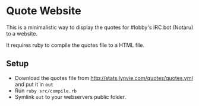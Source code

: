 # Quote Website

This is a minimalistic way to display the quotes for #lobby's IRC bot (Notaru) to a website.

It requires ruby to compile the quotes file to a HTML file.

## Setup

- Download the quotes file from http://stats.lynvie.com/quotes/quotes.yml and put it in `out`
- Run `ruby src/compile.rb`
- Symlink `out` to your webservers public folder.

